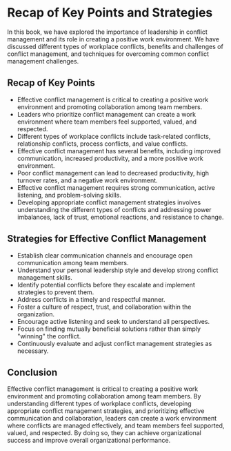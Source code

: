 # Recap of Key Points and Strategies

In this book, we have explored the importance of leadership in conflict management and its role in creating a positive work environment. We have discussed different types of workplace conflicts, benefits and challenges of conflict management, and techniques for overcoming common conflict management challenges.

Recap of Key Points
-------------------

* Effective conflict management is critical to creating a positive work environment and promoting collaboration among team members.
* Leaders who prioritize conflict management can create a work environment where team members feel supported, valued, and respected.
* Different types of workplace conflicts include task-related conflicts, relationship conflicts, process conflicts, and value conflicts.
* Effective conflict management has several benefits, including improved communication, increased productivity, and a more positive work environment.
* Poor conflict management can lead to decreased productivity, high turnover rates, and a negative work environment.
* Effective conflict management requires strong communication, active listening, and problem-solving skills.
* Developing appropriate conflict management strategies involves understanding the different types of conflicts and addressing power imbalances, lack of trust, emotional reactions, and resistance to change.

Strategies for Effective Conflict Management
--------------------------------------------

* Establish clear communication channels and encourage open communication among team members.
* Understand your personal leadership style and develop strong conflict management skills.
* Identify potential conflicts before they escalate and implement strategies to prevent them.
* Address conflicts in a timely and respectful manner.
* Foster a culture of respect, trust, and collaboration within the organization.
* Encourage active listening and seek to understand all perspectives.
* Focus on finding mutually beneficial solutions rather than simply "winning" the conflict.
* Continuously evaluate and adjust conflict management strategies as necessary.

Conclusion
----------

Effective conflict management is critical to creating a positive work environment and promoting collaboration among team members. By understanding different types of workplace conflicts, developing appropriate conflict management strategies, and prioritizing effective communication and collaboration, leaders can create a work environment where conflicts are managed effectively, and team members feel supported, valued, and respected. By doing so, they can achieve organizational success and improve overall organizational performance.
